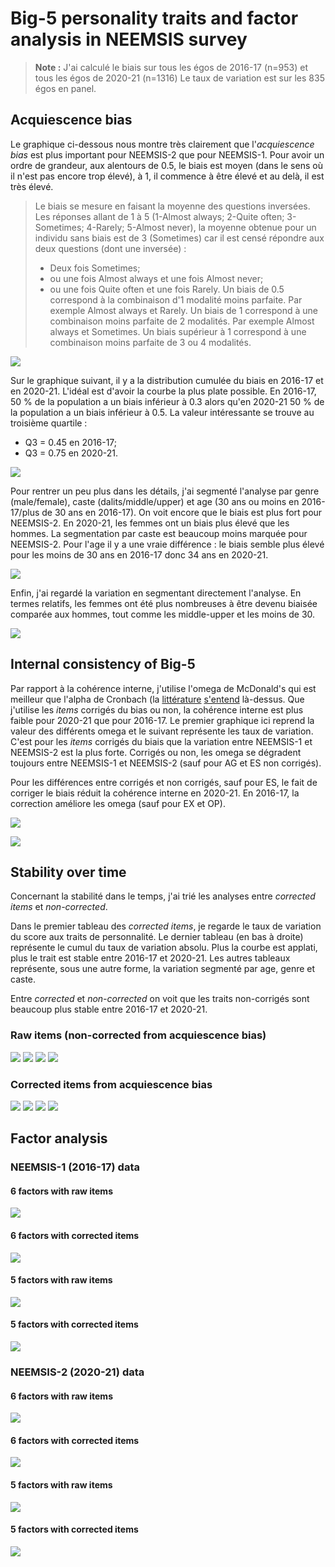 # Big-5 personality traits and factor analysis in NEEMSIS survey

> **Note :** J'ai calculé le biais sur tous les égos de 2016-17 (n=953) et tous les égos de 2020-21 (n=1316)
> Le taux de variation est sur les 835 égos en panel.

## Acquiescence bias

Le graphique ci-dessous nous montre très clairement que l'*acquiescence bias* est plus important pour NEEMSIS-2 que pour NEEMSIS-1.
Pour avoir un ordre de grandeur, aux alentours de 0.5, le biais est moyen (dans le sens où il n'est pas encore trop élevé), à 1, il commence à être élevé et au delà, il est très élevé.
> Le biais se mesure en faisant la moyenne des questions inversées.
> Les réponses allant de 1 à 5 (1-Almost always; 2-Quite often; 3-Sometimes; 4-Rarely; 5-Almost never), la moyenne obtenue pour un individu sans biais est de 3 (Sometimes) car il est censé répondre aux deux questions (dont une inversée) : 
> * Deux fois Sometimes;
> * ou une fois Almost always et une fois Almost never;
> * ou une fois Quite often et une fois Rarely.
> Un biais de 0.5 correspond à la combinaison d'1 modalité moins parfaite. 
> Par exemple Almost always et Rarely.
> Un biais de 1 correspond à une combinaison moins parfaite de 2 modalités.
> Par exemple Almost always et Sometimes.
> Un biais supérieur à 1 correspond à une combinaison moins parfaite de 3 ou 4 modalités.

[![](https://raw.githubusercontent.com/4rnaud/RUME-NEEMSIS/main/Big-5/kernel_ars.svg "")](https://raw.githubusercontent.com/4rnaud/RUME-NEEMSIS/main/Big-5/kernel_ars.svg)

Sur le graphique suivant, il y a la distribution cumulée du biais en 2016-17 et en 2020-21.
L'idéal est d'avoir la courbe la plus plate possible.
En 2016-17, 50 % de la population a un biais inférieur à 0.3 alors qu'en 2020-21 50 % de la population a un biais inférieur à 0.5.
La valeur intéressante se trouve au troisième quartile :
* Q3 = 0.45 en 2016-17;
* Q3 = 0.75 en 2020-21.

[![](https://raw.githubusercontent.com/4rnaud/RUME-NEEMSIS/main/Big-5/curve_ars.svg "")](https://raw.githubusercontent.com/4rnaud/RUME-NEEMSIS/main/Big-5/curve_ars.svg)

Pour rentrer un peu plus dans les détails, j'ai segmenté l'analyse par genre (male/female), caste (dalits/middle/upper) et age (30 ans ou moins en 2016-17/plus de 30 ans en 2016-17).
On voit encore que le biais est plus fort pour NEEMSIS-2.
En 2020-21, les femmes ont un biais plus élevé que les hommes.
La segmentation par caste est beaucoup moins marquée pour NEEMSIS-2.
Pour l'age il y a une vraie différence : le biais semble plus élevé pour les moins de 30 ans en 2016-17 donc 34 ans en 2020-21.

[![](https://raw.githubusercontent.com/4rnaud/RUME-NEEMSIS/main/Big-5/kernel_ars_sub.svg "")](https://raw.githubusercontent.com/4rnaud/RUME-NEEMSIS/main/Big-5/kernel_ars_sub.svg)

Enfin, j'ai regardé la variation en segmentant directement l'analyse.
En termes relatifs, les femmes ont été plus nombreuses à être devenu biaisée comparée aux hommes, tout comme les middle-upper et les moins de 30.

[![](https://raw.githubusercontent.com/4rnaud/RUME-NEEMSIS/main/Big-5/path_ars.svg "")](https://raw.githubusercontent.com/4rnaud/RUME-NEEMSIS/main/Big-5/path_ars.svg)


## Internal consistency of Big-5

Par rapport à la cohérence interne, j'utilise l'omega de McDonald's qui est meilleur que l'alpha de Cronbach (la [littérature](https://doi.org/10.7202/1067534ar) [s'entend](https://doi.org/10.3389/fpsyg.2016.00769) là-dessus.
Que j'utilise les *items* corrigés du bias ou non, la cohérence interne est plus faible pour 2020-21 que pour 2016-17.
Le premier graphique ici reprend la valeur des différents omega et le suivant représente les taux de variation.
C'est pour les *items* corrigés du biais que la variation entre NEEMSIS-1 et NEEMSIS-2 est la plus forte.
Corrigés ou non, les omega se dégradent toujours entre NEEMSIS-1 et NEEMSIS-2 (sauf pour AG et ES non corrigés).

Pour les différences entre corrigés et non corrigés, sauf pour ES, le fait de corriger le biais réduit la cohérence interne en 2020-21.
En 2016-17, la correction améliore les omega (sauf pour EX et OP).

[![](https://raw.githubusercontent.com/4rnaud/RUME-NEEMSIS/main/Big-5/omega.svg "")](https://raw.githubusercontent.com/4rnaud/RUME-NEEMSIS/main/Big-5/omega.svg)

[![](https://raw.githubusercontent.com/4rnaud/RUME-NEEMSIS/main/Big-5/omega_delta.svg "")](https://raw.githubusercontent.com/4rnaud/RUME-NEEMSIS/main/Big-5/omega_delta.svg)


## Stability over time

Concernant la stabilité dans le temps, j'ai trié les analyses entre *corrected items* et *non-corrected*.

Dans le premier tableau des *corrected items*, je regarde le taux de variation du score aux traits de personnalité.
Le dernier tableau (en bas à droite) représente le cumul du taux de variation absolu.
Plus la courbe est applati, plus le trait est stable entre 2016-17 et 2020-21.
Les autres tableaux représente, sous une autre forme, la variation segmenté par age, genre et caste.

Entre *corrected* et *non-corrected* on voit que les traits non-corrigés sont beaucoup plus stable entre 2016-17 et 2020-21.

### Raw items (non-corrected from acquiescence bias)

[![](https://raw.githubusercontent.com/4rnaud/RUME-NEEMSIS/main/Big-5/deltacont_raw.svg "")](https://raw.githubusercontent.com/4rnaud/RUME-NEEMSIS/main/Big-5/deltacont_raw.svg)
[![](https://raw.githubusercontent.com/4rnaud/RUME-NEEMSIS/main/Big-5/delta_age_raw.svg "")](https://raw.githubusercontent.com/4rnaud/RUME-NEEMSIS/main/Big-5/delta_age_raw.svg)
[![](https://raw.githubusercontent.com/4rnaud/RUME-NEEMSIS/main/Big-5/delta_caste_raw.svg "")](https://raw.githubusercontent.com/4rnaud/RUME-NEEMSIS/main/Big-5/delta_caste_raw.svg)
[![](https://raw.githubusercontent.com/4rnaud/RUME-NEEMSIS/main/Big-5/delta_gender_raw.svg "")](https://raw.githubusercontent.com/4rnaud/RUME-NEEMSIS/main/Big-5/delta_gender_raw.svg)

### Corrected items from acquiescence bias

[![](https://raw.githubusercontent.com/4rnaud/RUME-NEEMSIS/main/Big-5/deltacont_cor.svg "")](https://raw.githubusercontent.com/4rnaud/RUME-NEEMSIS/main/Big-5/deltacont_cor.svg)
[![](https://raw.githubusercontent.com/4rnaud/RUME-NEEMSIS/main/Big-5/delta_age_cor.svg "")](https://raw.githubusercontent.com/4rnaud/RUME-NEEMSIS/main/Big-5/delta_age_cor.svg)
[![](https://raw.githubusercontent.com/4rnaud/RUME-NEEMSIS/main/Big-5/delta_caste_cor.svg "")](https://raw.githubusercontent.com/4rnaud/RUME-NEEMSIS/main/Big-5/delta_caste_cor.svg)
[![](https://raw.githubusercontent.com/4rnaud/RUME-NEEMSIS/main/Big-5/delta_gender_cor.svg "")](https://raw.githubusercontent.com/4rnaud/RUME-NEEMSIS/main/Big-5/delta_gender_cor.svg)


## Factor analysis



### NEEMSIS-1 (2016-17) data

#### 6 factors with raw items
[![](https://raw.githubusercontent.com/4rnaud/RUME-NEEMSIS/main/Big-5/factor2016_Raw_with.svg "")](https://raw.githubusercontent.com/4rnaud/RUME-NEEMSIS/main/Big-5/factor2016_Raw_with.svg)

#### 6 factors with corrected items
[![](https://raw.githubusercontent.com/4rnaud/RUME-NEEMSIS/main/Big-5/factor2016_Corr_with.svg "")](https://raw.githubusercontent.com/4rnaud/RUME-NEEMSIS/main/Big-5/factor2016_Corr_with.svg)

#### 5 factors with raw items
[![](https://raw.githubusercontent.com/4rnaud/RUME-NEEMSIS/main/Big-5/factor2016_Raw.svg "")](https://raw.githubusercontent.com/4rnaud/RUME-NEEMSIS/main/Big-5/factor2016_Raw.svg)

#### 5 factors with corrected items
[![](https://raw.githubusercontent.com/4rnaud/RUME-NEEMSIS/main/Big-5/factor2016_Corr.svg "")](https://raw.githubusercontent.com/4rnaud/RUME-NEEMSIS/main/Big-5/factor2016_Corr.svg)


### NEEMSIS-2 (2020-21) data

#### 6 factors with raw items
[![](https://raw.githubusercontent.com/4rnaud/RUME-NEEMSIS/main/Big-5/factor2020_Raw_with.svg "")](https://raw.githubusercontent.com/4rnaud/RUME-NEEMSIS/main/Big-5/factor2020_Raw_with.svg)

#### 6 factors with corrected items
[![](https://raw.githubusercontent.com/4rnaud/RUME-NEEMSIS/main/Big-5/factor2020_Corr_with.svg "")](https://raw.githubusercontent.com/4rnaud/RUME-NEEMSIS/main/Big-5/factor2020_Corr_with.svg)

#### 5 factors with raw items
[![](https://raw.githubusercontent.com/4rnaud/RUME-NEEMSIS/main/Big-5/factor2020_Raw.svg "")](https://raw.githubusercontent.com/4rnaud/RUME-NEEMSIS/main/Big-5/factor2020_Raw.svg)

#### 5 factors with corrected items
[![](https://raw.githubusercontent.com/4rnaud/RUME-NEEMSIS/main/Big-5/factor2020_Corr.svg "")](https://raw.githubusercontent.com/4rnaud/RUME-NEEMSIS/main/Big-5/factor2020_Corr.svg)